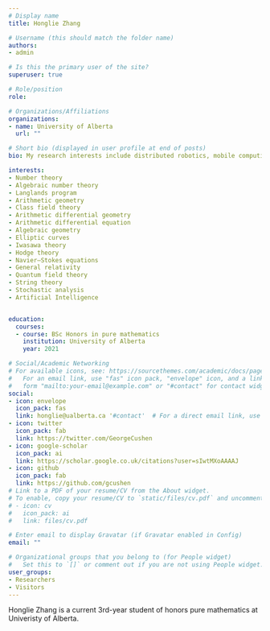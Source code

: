 ```yaml
---
# Display name
title: Honglie Zhang

# Username (this should match the folder name)
authors:
- admin

# Is this the primary user of the site?
superuser: true

# Role/position
role: 

# Organizations/Affiliations
organizations:
- name: University of Alberta
  url: ""

# Short bio (displayed in user profile at end of posts)
bio: My research interests include distributed robotics, mobile computing and programmable matter.

interests:
- Number theory
- Algebraic number theory
- Langlands program
- Arithmetic geometry
- Class field theory
- Arithmetic differential geometry
- Arithmetic differential equation
- Algebraic geometry
- Elliptic curves
- Iwasawa theory 
- Hodge theory
- Navier–Stokes equations
- General relativity
- Quantum field theory 
- String theory
- Stochastic analysis
- Artificial Intelligence 


education:
  courses:
  - course: BSc Honors in pure mathematics
    institution: University of Alberta
    year: 2021

# Social/Academic Networking
# For available icons, see: https://sourcethemes.com/academic/docs/page-builder/#icons
#   For an email link, use "fas" icon pack, "envelope" icon, and a link in the
#   form "mailto:your-email@example.com" or "#contact" for contact widget.
social:
- icon: envelope
  icon_pack: fas
  link: honglie@ualberta.ca '#contact'  # For a direct email link, use "honglie@ualberta.ca".
- icon: twitter
  icon_pack: fab
  link: https://twitter.com/GeorgeCushen
- icon: google-scholar
  icon_pack: ai
  link: https://scholar.google.co.uk/citations?user=sIwtMXoAAAAJ
- icon: github
  icon_pack: fab
  link: https://github.com/gcushen
# Link to a PDF of your resume/CV from the About widget.
# To enable, copy your resume/CV to `static/files/cv.pdf` and uncomment the lines below.
# - icon: cv
#   icon_pack: ai
#   link: files/cv.pdf

# Enter email to display Gravatar (if Gravatar enabled in Config)
email: ""

# Organizational groups that you belong to (for People widget)
#   Set this to `[]` or comment out if you are not using People widget.
user_groups:
- Researchers
- Visitors
---
```


Honglie Zhang is a current 3rd-year student of honors pure mathematics at Univeristy of Alberta. 
